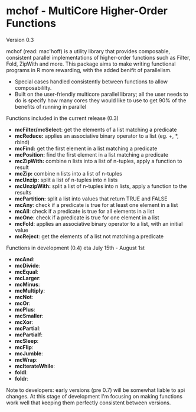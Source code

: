 mchof - MultiCore Higher-Order Functions
===
Version 0.3

mchof (read: mac'hoff) is a utility library that provides
composable, consistent parallel implementations of higher-order
functions such as Filter, Fold, ZipWith and more. This package aims to 
make writing functional programs in R more rewarding, with the added benifit
of parallelism.

 * Special cases handled consistently between functions to allow composabililty.	
 * Built on the user-friendly multicore parallel library; all the user needs to 
   do is specify how many cores they would like to use to get 90% of the benefits 
   of running in parallel
   
Functions included in the current release (0.3)

* **mcFilter/mcSelect**: get the elements of a list matching a predicate
* **mcReduce:** applies an associative binary operator to a list (eg. +, *, rbind)
* **mcFind:** get the first element in a list matching a predicate
* **mcPosition:** find the first element in a list matching a predicate
* **mcZipWith:** combine n lists into a list of n-tuples, apply a function to result
* **mcZip:** combine n lists into a list of n-tuples
* **mcUnzip:** split a list of n-tuples into n lists
* **mcUnzipWith:** split a list of n-tuples into n lists, apply a function to the results
* **mcPartition:** split a list into values that return TRUE and FALSE
* **mcAny**: check if a predicate is true for at least one element in a list
* **mcAll**: check if a predicate is true for all elements in a list
* **mcOne**: check if a predicate is true for one element in a list
* **mcFold**: applies an associative binary operator to a list, with an initial value
* **mcReject**: get the elements of a list not matching a predicate

Functions in development (0.4) eta July 15th - August 1st

* **mcAnd**:
* **mcDivide**:
* **mcEqual**:
* **mcLarger**:
* **mcMinus**:
* **mcMultiply**:
* **mcNot**:
* **mcOr**:
* **mcPlus**:
* **mcSmaller**:
* **mcXor**:
* **mcPartial**:
* **mcPartialf**:
* **mcSleep**:
* **mcFlip**:
* **mcJumble**:
* **mcWrap**:
* **mcIterateWhile**:
* **foldl**:
* **foldr**:

Note to developers: early versions (pre 0.7) will be somewhat liable to api 
changes. At this stage of development I'm focusing on making functions work well
that keeping them perfectly consistent between versions.

